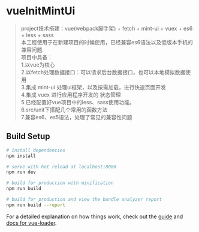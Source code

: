# vueInitMintUi

> project技术搭建：vue(webpack脚手架) + fetch + mint-ui + vuex + es6 + less + sass <br />
>本工程使用于在新建项目的时候使用，已经兼容es6语法以及低版本手机的兼容问题.<br />
> 项目中具备：<br />
>       1.以vue为核心<br />
        2.以fetch处理数据接口：可以请求后台数据接口，也可以本地模拟数据使用 <br />
        3.集成 mint-ui 处理ui框架，以及按需加载，进行快速页面开发 <br />
        4.集成 vuex 进行应用程序开发的 状态管理 <br />
        5.已经配置好vue项目中的less、sass使用功能。<br />
        6.src/unit下搭配几个常用的函数方法<br />
        7.兼容es6、es5语法，处理了常见的兼容性问题
## Build Setup

``` bash
# install dependencies
npm install

# serve with hot reload at localhost:8080 
npm run dev

# build for production with minification
npm run build

# build for production and view the bundle analyzer report
npm run build --report
```

For a detailed explanation on how things work, check out the [guide](http://vuejs-templates.github.io/webpack/) and [docs for vue-loader](http://vuejs.github.io/vue-loader).
